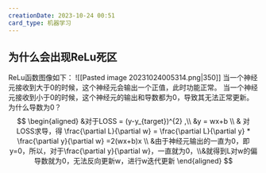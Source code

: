 ```yaml
---
creationDate: 2023-10-24 00:51
card_type: 机器学习
---
```

## 为什么会出现ReLu死区
ReLu函数图像如下：
![[Pasted image 20231024005314.png|350]]
当一个神经元接收到大于0的时候，这个神经元会输出一个正值，此时功能正常。
当一个神经元接收到小于0的时候，这个神经元的输出和导数都为0，导致其无法正常更新。为什么导数为0？
$$
\begin{aligned}
&对于LOSS = (y-y_{target})^{2} ,\\
&y = wx+b \\
& 对LOSS求导，得 \frac{\partial L}{\partial w} = \frac{\partial L}{\partial y} * \frac{\partial y}{\partial w} =2(wx+b)x \\
&由于神经元输出的一直为0，即y=0，所以，对于\frac{\partial y}{\partial w}，一直就为0，\\&就得到L对w的偏导数就为0，无法反向更新w，进行w迭代更新
\end{aligned}
$$






